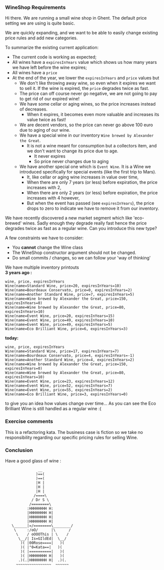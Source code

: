 ### WineShop Requirements
Hi there. We are running a small wine shop in Ghent. The default price setting we are using is quite basic. 

We are quickly expanding, and we want to be able to easily change existing price rules and add new categories.

To summarize the existing current application:

- The current code is working as expected;
- All wines have a `expiresInYears` value which shows us how many years we have left before the wine expires;
- All wines have a `price`
- At the end of the year, we lower the `expiresInYears` and `price` values but
    - We don't like throwing away wine, so even when it expires we want to sell it. If the wine is expired, the `price` degrades twice as fast.
    - The price can off course never go negative, we are not going to pay to get rid of our expired wine!
    - We have some cellar or aging wines, so the price increases instead of decreases.
        - When it expires, it becomes even more valuable and increases its value twice as fast!
    - We are decent vendors, so the price can never go above 100 euro due to aging of our wine. 
    - We have a special wine in our inventory `Wine brewed by Alexander the Great`. 
      - It is not a wine meant for consumption but a collectors item, and we don't want to change its price due to age.
          - It never expires
          - So price never changes due to aging
    - We have another special one which is `Event Wine`. It is a Wine we introduced specifically for special events (like the first trip to Mars).
        - It, like cellar or aging wine increases in value over time,
        - When there are only 7 years (or less) before expiration, the price increases with 2,
        - When there are only 2 years (or less) before expiration, the price increases with 4 however,
        - But when the event has passed (see `expiresInYears`), the price drops to zero to indicate we have to remove it from our inventory.

We have recently discovered a new market segment which like 'eco-brewed' wines. 
Sadly enough they degrade really fast hence the price degrades twice as fast as a regular wine. Can you introduce this new type?

A few constraints we have to consider:

* You **cannot** change the Wine class
* The WineShop constructor argument should not be changed.
* Do small commits / changes, so we can follow your 'way of thinking'

We have multiple inventory printouts<br/> 
**3 years ago :** 
```
wine, price, expiresInYears
Wine(name=Standard Wine, price=20, expiresInYears=10)
Wine(name=Bourdeaux Conservato, price=0, expiresInYears=2)
Wine(name=Another Standard Wine, price=7, expiresInYears=5)
Wine(name=Wine brewed by Alexander the Great, price=150, expiresInYears=0)
Wine(name=Wine brewed by Alexander the Great, price=80, expiresInYears=10)
Wine(name=Event Wine, price=20, expiresInYears=15)
Wine(name=Event Wine, price=49, expiresInYears=10)
Wine(name=Event Wine, price=49, expiresInYears=5)
Wine(name=Eco Brilliant Wine, price=6, expiresInYears=3)
```

**today:**
```
wine, price, expiresInYears
Wine(name=Standard Wine, price=17, expiresInYears=7)
Wine(name=Bourdeaux Conservato, price=4, expiresInYears=-1)
Wine(name=Another Standard Wine, price=4, expiresInYears=2)
Wine(name=Wine brewed by Alexander the Great, price=150, expiresInYears=0)
Wine(name=Wine brewed by Alexander the Great, price=80, expiresInYears=10)
Wine(name=Event Wine, price=23, expiresInYears=12)
Wine(name=Event Wine, price=52, expiresInYears=7)
Wine(name=Event Wine, price=55, expiresInYears=2)
Wine(name=Eco Brilliant Wine, price=3, expiresInYears=0)
```

to give you an idea how values change over time...
As you can see the Eco Brilliant Wine is still handled as a regular wine :(

### Exercise comments
This is a refactoring kata. The business case is fiction so we take no responsibility regarding our specific pricing rules for selling Wine.

### Conclusion
Have a good glass of wine :
```
               __
              )==(
              )==(
              |H |
              |H |
              |H |
             /====\
            / Dr S \
           /========\
          :HHHHHHHH H:
          |HHHHHHHH H|
          |HHHHHHHH H|
          |HHHHHHHH H|
   \______|=/========\________/
    \     :/oO/      |\      /
     \    / oOOOThis | \    /
      \__/| Is=GIldEd|  \__/
       )( |00Rose====|   )(
       )( |°0=Kata==|   )(
       )( |==========|   )(
       )( |HHHHHHHH H|   )(
      .)(.|HHHHHHHH H|  .)(.
     ~~~~~~~~~~~~~~~~  ~~~~~~
```